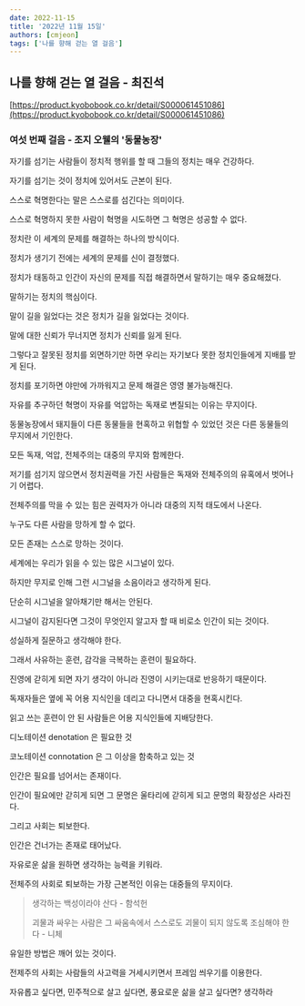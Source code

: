 ```yaml
---
date: 2022-11-15
title: '2022년 11월 15일'
authors: [cmjeon]
tags: ['나를 향해 걷는 열 걸음']
---
```


## 나를 향해 걷는 열 걸음 - 최진석

[https://product.kyobobook.co.kr/detail/S000061451086](https://product.kyobobook.co.kr/detail/S000061451086)

### 여섯 번째 걸음 - 조지 오웰의 '동물농장'

자기를 섬기는 사람들이 정치적 행위를 할 때 그들의 정치는 매우 건강하다.

자기를 섬기는 것이 정치에 있어서도 근본이 된다.

스스로 혁명한다는 말은 스스로를 섬긴다는 의미이다.

<!--truncate-->

스스로 혁명하지 못한 사람이 혁명을 시도하면 그 혁명은 성공할 수 없다.

정치란 이 세계의 문제를 해결하는 하나의 방식이다.

정치가 생기기 전에는 세계의 문제를 신이 결정했다.

정치가 태동하고 인간이 자신의 문제를 직접 해결하면서 말하기는 매우 중요해졌다.

말하기는 정치의 핵심이다.

말이 길을 잃었다는 것은 정치가 길을 잃었다는 것이다.

말에 대한 신뢰가 무너지면 정치가 신뢰를 잃게 된다.

그렇다고 잘못된 정치를 외면하기만 하면 우리는 자기보다 못한 정치인들에게 지배를 받게 된다.

정치를 포기하면 야만에 가까워지고 문제 해결은 영영 불가능해진다.

자유를 추구하던 혁명이 자유를 억압하는 독재로 변질되는 이유는 무지이다.

동물농장에서 돼지들이 다른 동물들을 현혹하고 위협할 수 있었던 것은 다른 동물들의 무지에서 기인한다.

모든 독재, 억압, 전체주의는 대중의 무지와 함께한다.

저기를 섬기지 않으면서 정치권력을 가진 사람들은 독재와 전체주의의 유혹에서 벗어나기 어렵다.

전체주의를 막을 수 있는 힘은 권력자가 아니라 대중의 지적 태도에서 나온다.

누구도 다른 사람을 망하게 할 수 없다.

모든 존재는 스스로 망하는 것이다.

세계에는 우리가 읽을 수 있는 많은 시그널이 있다.

하지만 무지로 인해 그런 시그널을 소음이라고 생각하게 된다.

단순히 시그널을 알아채기만 해서는 안된다.

시그널이 감지된다면 그것이 무엇인지 알고자 할 때 비로소 인간이 되는 것이다.

성실하게 질문하고 생각해야 한다.

그래서 사유하는 훈련, 감각을 극복하는 훈련이 필요하다.

진영에 갇히게 되면 자기 생각이 아니라 진영이 시키는대로 반응하기 때문이다.

독재자들은 옆에 꼭 어용 지식인을 데리고 다니면서 대중을 현혹시킨다.

읽고 쓰는 훈련이 안 된 사람들은 어용 지식인들에 지배당한다.

디노테이션 denotation 은 필요한 것

코노테이션 connotation 은 그 이상을 함축하고 있는 것

인간은 필요를 넘어서는 존재이다.

인간이 필요에만 갇히게 되면 그 문명은 울타리에 갇히게 되고 문명의 확장성은 사라진다.

그리고 사회는 퇴보한다.

인간은 건너가는 존재로 태어났다.

자유로운 삶을 원하면 생각하는 능력을 키워라.

전체주의 사회로 퇴보하는 가장 근본적인 이유는 대중들의 무지이다.

> 생각하는 백성이라야 산다 - 함석헌
> 
> 괴물과 싸우는 사람은 그 싸움속에서 스스로도 괴물이 되지 않도록 조심해야 한다 - 니체

유일한 방법은 깨어 있는 것이다.

전제주의 사회는 사람들의 사고력을 거세시키면서 프레임 씌우기를 이용한다.

자유롭고 싶다면, 민주적으로 살고 싶다면, 풍요로운 삶을 살고 싶다면? 생각하라
